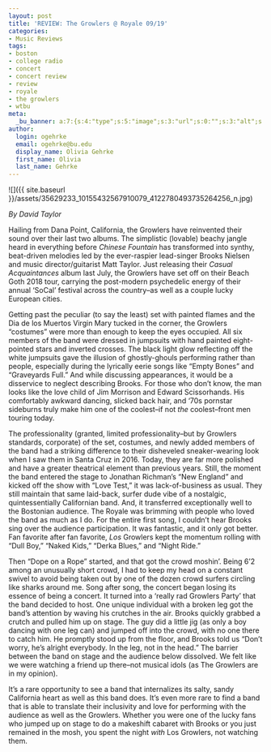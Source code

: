 ```yaml
---
layout: post
title: 'REVIEW: The Growlers @ Royale 09/19'
categories:
- Music Reviews
tags:
- boston
- college radio
- concert
- concert review
- review
- royale
- the growlers
- wtbu
meta:
  _bu_banner: a:7:{s:4:"type";s:5:"image";s:3:"url";s:0:"";s:3:"alt";s:0:"";s:7:"post_id";s:0:"";s:4:"html";s:0:"";s:8:"position";s:12:"contentWidth";s:7:"caption";s:0:"";}
author:
  login: ogehrke
  email: ogehrke@bu.edu
  display_name: Olivia Gehrke
  first_name: Olivia
  last_name: Gehrke
---
```

![]({{ site.baseurl }}/assets/35629233_10155432567910079_4122780493735264256_n.jpg)

_By David Taylor_

Hailing from Dana Point, California, the Growlers have reinvented their sound over their last two albums. The simplistic (lovable) beachy jangle heard in everything before _Chinese Fountain_ has transformed into synthy, beat-driven melodies led by the ever-raspier lead-singer Brooks Nielsen and music director/guitarist Matt Taylor. Just releasing their _Casual Acquaintances_ album last July, the Growlers have set off on their Beach Goth 2018 tour, carrying the post-modern psychedelic energy of their annual ‘SoCal’ festival across the country–as well as a couple lucky European cities.

Getting past the peculiar (to say the least) set with painted flames and the Dia de los Muertos Virgin Mary tucked in the corner, the Growlers “costumes” were more than enough to keep the eyes occupied. All six members of the band were dressed in jumpsuits with hand painted eight-pointed stars and inverted crosses. The black light glow reflecting off the white jumpsuits gave the illusion of ghostly-ghouls performing rather than people, especially during the lyrically eerie songs like “Empty Bones” and “Graveyards Full.” And while discussing appearances, it would be a disservice to neglect describing Brooks. For those who don’t know, the man looks like the love child of Jim Morrison and Edward Scissorhands. His comfortably awkward dancing, slicked back hair, and ‘70s pornstar sideburns truly make him one of the coolest–if not _the_ coolest–front men touring today.

The professionality (granted, limited professionality–but by Growlers standards, corporate) of the set, costumes, and newly added members of the band had a striking difference to their disheveled sneaker-wearing look when I saw them in Santa Cruz in 2016. Today, they are far more polished and have a greater theatrical element than previous years. Still, the moment the band entered the stage to Jonathan Richman’s “New England” and kicked off the show with “Love Test,” it was lack-of-business as usual. They still maintain that same laid-back, surfer dude vibe of a nostalgic, quintessentially Californian band. And, it transferred exceptionally well to the Bostonian audience. The Royale was brimming with people who loved the band as much as I do. For the entire first song, I couldn’t hear Brooks sing over the audience participation. It was fantastic, and it only got better. Fan favorite after fan favorite, _Los_ Growlers kept the momentum rolling with “Dull Boy,” “Naked Kids,” “Derka Blues,” and “Night Ride.”

Then “Dope on a Rope” started, and that got the crowd moshin’. Being 6’2 among an unusually short crowd, I had to keep my head on a constant swivel to avoid being taken out by one of the dozen crowd surfers circling like sharks around me. Song after song, the concert began losing its essence of being a concert. It turned into a ‘really rad Growlers Party’ that the band decided to host. One unique individual with a broken leg got the band’s attention by waving his crutches in the air. Brooks quickly grabbed a crutch and pulled him up on stage. The guy did a little jig (as only a boy dancing with one leg can) and jumped off into the crowd, with no one there to catch him. He promptly stood up from the floor, and Brooks told us “Don’t worry, he’s alright everybody. In the leg, not in the head.” The barrier between the band on stage and the audience below dissolved. We felt like we were watching a friend up there–not musical idols (as The Growlers are in my opinion).

It’s a rare opportunity to see a band that internalizes its salty, sandy California heart as well as this band does. It’s even more rare to find a band that is able to translate their inclusivity and love for performing with the audience as well as the Growlers. Whether you were one of the lucky fans who jumped up on stage to do a makeshift cabaret with Brooks or you just remained in the mosh, you spent the night _with_ Los Growlers, not watching them.